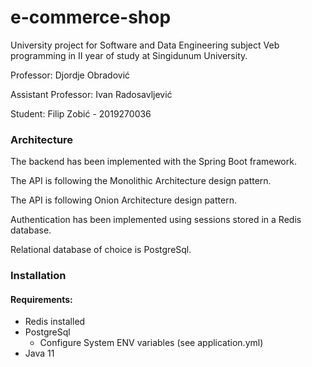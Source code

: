 # e-commerce-shop
University project for Software and Data Engineering subject Veb programming in II year of study at Singidunum University.

Professor: Djordje Obradović

Assistant Professor: Ivan Radosavljević

Student: Filip Zobić - 2019270036

### Architecture

The backend has been implemented with the Spring Boot framework.

The API is following the Monolithic Architecture design pattern.

The API is following Onion Architecture design pattern.

Authentication has been implemented using sessions stored in  a Redis database.

Relational database of choice is PostgreSql. 

### Installation

#### Requirements:

* Redis installed
* PostgreSql
  * Configure System ENV variables (see application.yml)
* Java 11
